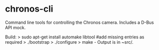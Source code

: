 # chronos-cli
Command line tools for controlling the Chronos camera. Includes a D-Bus API mock.

Build:
	> sudo apt-get install automake libtool #add missing entries as required
	> ./bootstrap
	> ./configure
	> make
	- Output is in ~src/.
